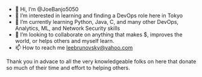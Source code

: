 - 👋 Hi, I’m @JoeBanjo5050
- 👀 I’m interested in learning and finding a DevOps role here in Tokyo
- 🌱 I’m currently learning Python, Java, C, and many other DevOps, Analytics, ML, and Network Security skills
- 💞️ I’m looking to collaborate on anything that makes $, improves the world, or helps others and myself learn.
- 📫 How to reach me leebrunovsky@yahoo.com

Thank you in advace to all the very knowledgeable folks on here that donate so much of their time and effort to helping others.

